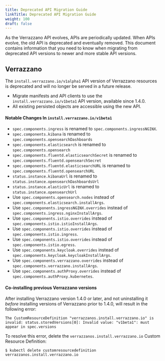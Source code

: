 ```yaml
---
title: Deprecated API Migration Guide
linkTitle: Deprecated API Migration Guide
weight: 100
draft: false
---
```


As the Verrazzano API evolves, APIs are periodically updated. When APIs evolve, the old API is deprecated and eventually removed.
This document contains information that you need to know when migrating from deprecated API versions to newer and more stable API versions.

## Verrazzano

The `install.verrazzano.io/v1alpha1` API version of Verrazzano resources is deprecated and will no longer be served in a future release.

- Migrate manifests and API clients to use the `install.verrazzano.io/v1beta1` API version, available since 1.4.0.
- All existing persisted objects are accessible using the new API.

#### Notable Changes In `install.verrazzano.io/v1beta1`

- `spec.components.ingress` is renamed to `spec.components.ingressNGINX`.
- `spec.components.kibana` is renamed to `spec.components.opensearchDashboards`
- `spec.components.elasticsearch` is renamed to `spec.components.opensearch`
- `spec.components.fluentd.elasticsearchSecret` is renamed to `spec.components.fluentd.opensearchSecret`
- `spec.components.fluentd.elasticsearchURL` is renamed to `spec.components.fluentd.opensearchURL`
- `status.instance.kibanaUrl` is renamed to `status.instance.opensearchDashboardsUrl`
- `status.instance.elasticUrl` is renamed to `status.instance.opensearchUrl`
- Use `spec.components.opensearch.nodes` instead of `spec.components.elasticsearch.installArgs`.
- Use `spec.components.ingressNGINX.overrides` instead of `spec.components.ingress.nginxInstallArgs`.
- Use `spec.components.istio.overrides` instead of `spec.components.istio.istioInstallArgs`.
- Use `spec.components.istio.overrides` instead of `spec.components.istio.ingress`.
- Use `spec.components.istio.overrides` instead of `spec.components.istio.egress`.
- Use `spec.components.keycloak.overrides` instead of `spec.components.keycloak.keycloakInstallArgs`.
- Use `spec.components.verrazzano.overrides` instead of `spec.components.verrazzano.installArgs`.
- Use `spec.components.authProxy.overrides` instead of `spec.components.authProxy.kubernetes`.

#### Co-installing previous Verrazzano versions

After installing Verrazzano version 1.4.0 or later, and not uninstalling it _before_ installing versions of Verrazzano prior to 1.4.0, will result in the following error:

```
The CustomResourceDefinition "verrazzanos.install.verrazzano.io" is invalid: status.storedVersions[0]: Invalid value: "v1beta1": must appear in spec.versions
```

To resolve this error, delete the `verrazzanos.install.verrazzano.io` Custom Resource Definition:

```shell
$ kubectl delete customresourcedefinition verrazzanos.install.verrazzano.io
```
